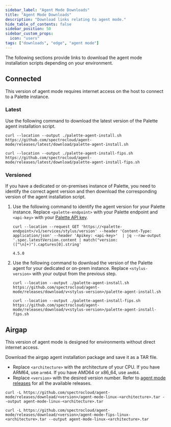 ```yaml
---
sidebar_label: "Agent Mode Downloads"
title: "Agent Mode Downloads"
description: "Download links relating to agent mode."
hide_table_of_contents: false
sidebar_position: 50
sidebar_custom_props:
  icon: "users"
tags: ["downloads", "edge", "agent mode"]
---
```


The following sections provide links to download the agent mode installation scripts depending on your environment.

## Connected

This version of agent mode requires internet access on the host to connect to a Palette instance.

### Latest

Use the following command to download the latest version of the Palette agent installation script.

<Tabs groupId="FIPS">

<TabItem value="Non-FIPS">

```shell
curl --location --output ./palette-agent-install.sh https://github.com/spectrocloud/agent-mode/releases/latest/download/palette-agent-install.sh
```

</TabItem>

<TabItem value="FIPS">

```shell
curl --location --output ./palette-agent-install-fips.sh https://github.com/spectrocloud/agent-mode/releases/latest/download/palette-agent-install-fips.sh
```

</TabItem>

</Tabs>

### Versioned

If you have a dedicated or on-premises instance of Palette, you need to identify the correct agent version and then
download the corresponding version of the agent installation script.

1. Use the following command to identify the agent version for your Palette instance. Replace `<palette-endpoint>` with
   your Palette endpoint and `<api-key>` with your
   [Palette API key](../user-management/authentication/api-key/api-key.md).

   ```shell
   curl --location --request GET 'https://<palette-endpoint>/v1/services/stylus/version' --header 'Content-Type: application/json' --header 'Apikey: <api-key>'  | jq --raw-output '.spec.latestVersion.content | match("version: ([^\n]+)").captures[0].string'
   ```

   ```text hideClipboard title="Example output"
   4.5.0
   ```

2. Use the following command to download the version of the Palette agent for your dedicated or on-prem instance.
   Replace `<stylus-version>` with your output from the previous step.

   <Tabs groupId="FIPS">

   <TabItem value="Non-FIPS">

   ```shell
   curl --location --output ./palette-agent-install.sh https://github.com/spectrocloud/agent-mode/releases/download/v<stylus-version>/palette-agent-install.sh
   ```

   </TabItem>

   <TabItem value="FIPS">

   ```shell
   curl --location --output ./palette-agent-install-fips.sh https://github.com/spectrocloud/agent-mode/releases/download/v<stylus-version>/palette-agent-install-fips.sh
   ```

   </TabItem>

   </Tabs>

## Airgap

This version of agent mode is designed for environments without direct internet access.

Download the airgap agent installation package and save it as a TAR file.

- Replace `<architecture>` with the architecture of your CPU. If you have ARM64, use `arm64`. If you have AMD64 or
  x86_64, use `amd64`.
- Replace `<version>` with the desired version number. Refer to
  [agent mode releases](https://github.com/spectrocloud/agent-mode/releases) for all the available releases.

<Tabs groupID="FIPS">

<TabItem value="Non-FIPS">

```shell
curl -L https://github.com/spectrocloud/agent-mode/releases/download/<version>/agent-mode-linux-<architecture>.tar --output agent-mode-linux-<architecture>.tar
```

</TabItem>

<TabItem value="FIPS">

```shell
curl -L https://github.com/spectrocloud/agent-mode/releases/download/<version>/agent-mode-fips-linux-<architecture>.tar --output agent-mode-linux-<architecture>.tar
```

</TabItem>

</Tabs>
